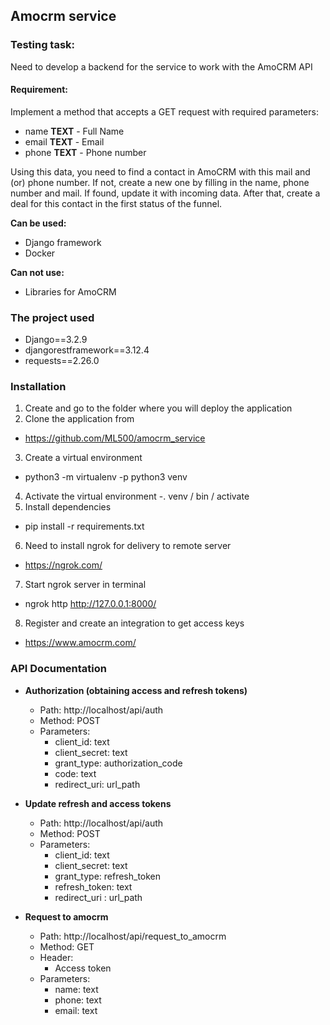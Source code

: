 ## Amocrm service
### Testing task:
Need to develop a backend for the service to work with the AmoCRM API

#### Requirement:
Implement a method that accepts a GET request with required parameters:
  - name **TEXT** - Full Name
  - email **TEXT** - Email 
  - phone **TEXT** - Phone number

Using this data, you need to find a contact in AmoCRM with this mail and (or) phone number. If not, create a new one by filling in the name, phone number and mail. If found, update it with incoming data. After that, create a deal for this contact in the first status of the funnel.

**Can be used:**

- Django framework
- Docker

**Can not use:**

- Libraries for AmoCRM

### The project used
- Django==3.2.9
- djangorestframework==3.12.4
- requests==2.26.0

### Installation
1. Create and go to the folder where you will deploy the application
2. Clone the application from
  - https://github.com/ML500/amocrm_service
3. Create a virtual environment
  - python3 -m virtualenv -p python3 venv
4. Activate the virtual environment
  -. venv / bin / activate
5. Install dependencies
  - pip install -r requirements.txt
6. Need to install ngrok for delivery to remote server
  - https://ngrok.com/
7. Start ngrok server in terminal
  - ngrok http http://127.0.0.1:8000/
8. Register and create an integration to get access keys
  - https://www.amocrm.com/

### API Documentation
- **Authorization (obtaining access and refresh tokens)**
   - Path: http://localhost/api/auth
   - Method: POST
   - Parameters:
      - client_id: text 
      - client_secret: text
      - grant_type: authorization_code
      - code: text
      - redirect_uri: url_path

- **Update refresh and access tokens**
   - Path: http://localhost/api/auth
   - Method: POST
   - Parameters:
      - client_id: text 
      - client_secret: text
      - grant_type: refresh_token
      - refresh_token: text
      - redirect_uri : url_path

 - **Request to amocrm**
   - Path: http://localhost/api/request_to_amocrm
   - Method: GET
   - Header: 
      - Access token
   - Parameters:
      - name: text 
      - phone: text
      - email: text
